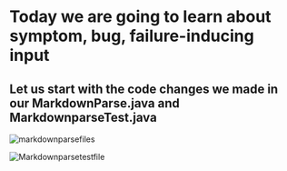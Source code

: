 # Today we are going to learn about symptom, bug, failure-inducing input

## Let us start with the code changes we made in our MarkdownParse.java and MarkdownparseTest.java


![markdownparsefiles](https://user-images.githubusercontent.com/61016872/151633800-13eb13e4-9ad7-4676-a938-ebe011752e96.png)


![Markdownparsetestfile](https://user-images.githubusercontent.com/61016872/151634025-f866d52e-4bc3-4f50-a451-f308500755cf.png)




